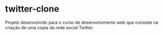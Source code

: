# twitter-clone
Projeto desenvolvido para o curso de desenvolvimento web que consiste na criação de uma copia da rede social Twitter.
